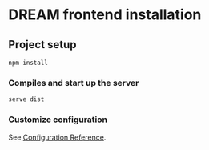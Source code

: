 # DREAM frontend installation

## Project setup
```
npm install
```

### Compiles and start up the server
```
serve dist
```

### Customize configuration
See [Configuration Reference](https://cli.vuejs.org/config/).

